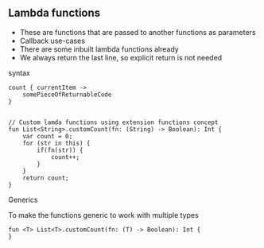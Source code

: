 ## Lambda functions

* These are functions that are passed to another functions as parameters
* Callback use-cases
* There are some inbuilt lambda functions already
* We always return the last line, so explicit return is not needed

syntax

```
count { currentItem ->
    somePieceOfReturnableCode
}


// Custom lamda functions using extension functions concept
fun List<String>.customCount(fn: (String) -> Boolean): Int {
    var count = 0;
    for (str in this) {
        if(fn(str)) {
            count++;
        }
    }
    return count;
}
```

Generics

To make the functions generic to work with multiple types
```
fun <T> List<T>.customCount(fn: (T) -> Boolean): Int {
}
```
